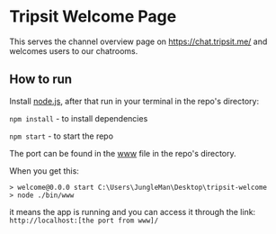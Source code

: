 # Tripsit Welcome Page

This serves the channel overview page on https://chat.tripsit.me/ and welcomes users to our chatrooms.

## How to run

Install [node.js](https://nodejs.org/en/), after that run in your terminal in the repo's directory:

`npm install` - to install dependencies

`npm start` - to start the repo

The port can be found in the [www](https://github.com/TripSit/welcome/blob/master/bin/www) file in the repo's directory.

When you get this:

```
> welcome@0.0.0 start C:\Users\JungleMan\Desktop\tripsit-welcome
> node ./bin/www
```

it means the app is running and you can access it through the link: `http://localhost:[the port from www]/`